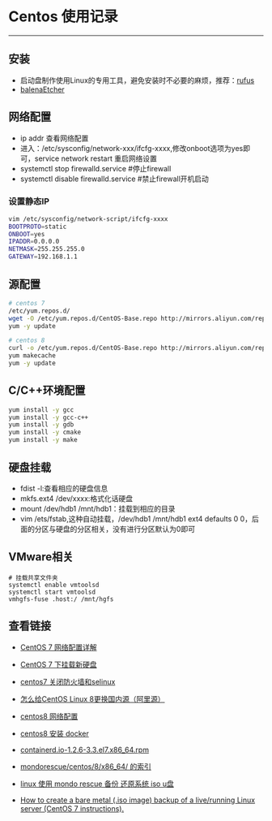 # Centos 使用记录
***
## 安装
- 启动盘制作使用Linux的专用工具，避免安装时不必要的麻烦，推荐：[rufus](https://rufus.ie/)
- [balenaEtcher](https://www.balena.io/etcher/)

## 网络配置
- ip addr 查看网络配置
- 进入：/etc/sysconfig/network-xxx/ifcfg-xxxx,修改onboot选项为yes即可，service network restart 重启网络设置
- systemctl stop firewalld.service #停止firewall
- systemctl disable firewalld.service #禁止firewall开机启动

### 设置静态IP
```bash
vim /etc/sysconfig/network-script/ifcfg-xxxx
BOOTPROTO=static
ONBOOT=yes
IPADDR=0.0.0.0
NETMASK=255.255.255.0
GATEWAY=192.168.1.1
```

## 源配置
```sh
# centos 7
/etc/yum.repos.d/
wget -O /etc/yum.repos.d/CentOS-Base.repo http://mirrors.aliyun.com/repo/Centos-7.repo
yum -y update

# centos 8
curl -o /etc/yum.repos.d/CentOS-Base.repo http://mirrors.aliyun.com/repo/Centos-8.repo
yum makecache
yum -y update
```

## C/C++环境配置
```sh
yum install -y gcc
yum install -y gcc-c++
yum install -y gdb
yum install -y cmake
yum install -y make
```

## 硬盘挂载
- fdist -l:查看相应的硬盘信息
- mkfs.ext4 /dev/xxxx:格式化话硬盘
- mount /dev/hdb1 /mnt/hdb1：挂载到相应的目录
- vim /ets/fstab,这种自动挂载，/dev/hdb1 /mnt/hdb1 ext4 defaults 0 0，后面的分区与硬盘的分区相关，没有进行分区默认为0即可

## VMware相关
```
# 挂载共享文件夹
systemctl enable vmtoolsd
systemctl start vmtoolsd
vmhgfs-fuse .host:/ /mnt/hgfs
```

## 查看链接
- [CentOS 7 网络配置详解](http://blog.51cto.com/simonhu/1588971)
- [CentOS 7 下挂载新硬盘](https://segmentfault.com/a/1190000008007157)
- [centos7 关闭防火墙和selinux](https://www.jianshu.com/p/d6414b5295b8)

- [怎么给CentOS Linux 8更换国内源（阿里源）](https://blog.csdn.net/dengshulei/article/details/103704285)
- [centos8 网络配置](https://blog.csdn.net/KLKFL/article/details/102994442)
- [centos8 安装 docker](https://www.cnblogs.com/zbseoag/p/11736006.html)
- [containerd.io-1.2.6-3.3.el7.x86_64.rpm](https://download.docker.com/linux/centos/7/x86_64/stable/Packages/)

- [mondorescue/centos/8/x86_64/ 的索引](ftp://ftp.mondorescue.org/centos/8/x86_64/)
- [linux 使用 mondo rescue 备份 还原系统 iso u盘](https://blog.csdn.net/whatday/article/details/105789362)
- [How to create a bare metal (.iso image) backup of a live/running Linux server (CentOS 7 instructions).](https://www.joe0.com/2015/11/14/how-to-create-a-bare-metal-iso-image-backup-of-a-liverunning-linux-server-centos-7-instructions/)